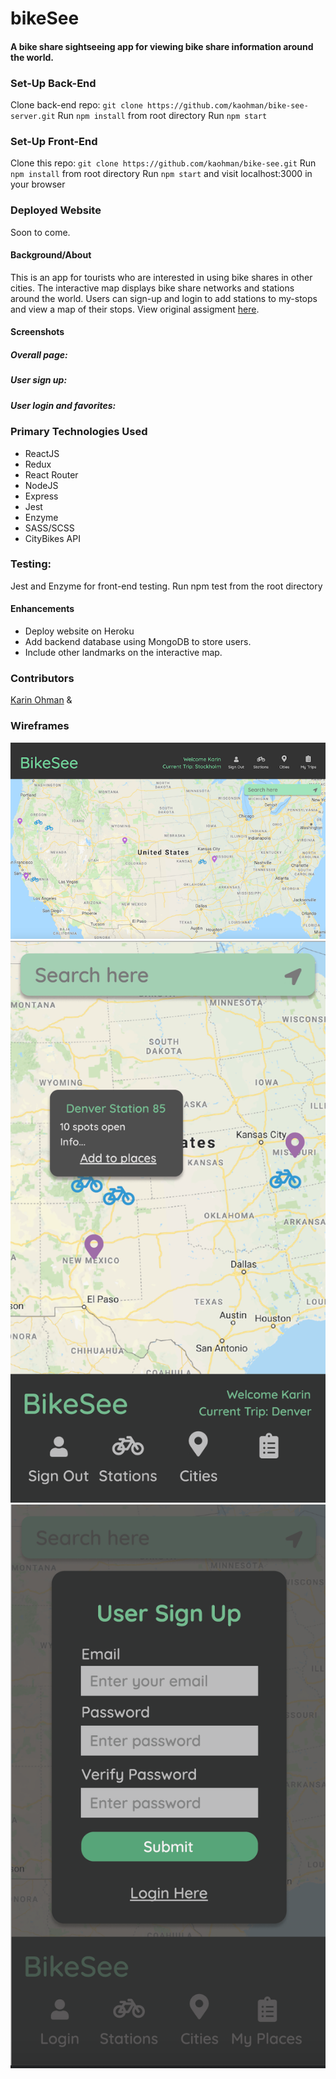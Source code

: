 # bikeSee
#### A bike share sightseeing app for viewing bike share information around the world.

### Set-Up Back-End
Clone back-end repo: ```git clone https://github.com/kaohman/bike-see-server.git```
Run ```npm install``` from root directory
Run ```npm start```

### Set-Up Front-End
Clone this repo: ```git clone https://github.com/kaohman/bike-see.git```
Run ```npm install``` from root directory
Run ```npm start``` and visit localhost:3000 in your browser

### Deployed Website
Soon to come.

#### Background/About
This is an app for tourists who are interested in using bike shares in other cities. The interactive map displays bike share networks and stations around the world. Users can sign-up and login to add stations to my-stops and view a map of their stops. View original assigment [here](http://frontend.turing.io/projects/binary-challenge.html).

#### Screenshots
##### Overall page:

##### User sign up:

##### User login and favorites:


### Primary Technologies Used
- ReactJS
- Redux
- React Router
- NodeJS
- Express
- Jest
- Enzyme
- SASS/SCSS
- CityBikes API

### Testing:
Jest and Enzyme for front-end testing.
Run npm test from the root directory

#### Enhancements
- Deploy website on Heroku
- Add backend database using MongoDB to store users.
- Include other landmarks on the interactive map.

### Contributors
[Karin Ohman](https://github.com/kaohman) & 

### Wireframes
![wireframe 1](./public/assets/wireframe-1.png)
![wireframe 2](./public/assets/wireframe-2.png)
![wireframe 3](./public/assets/wireframe-3.png)

